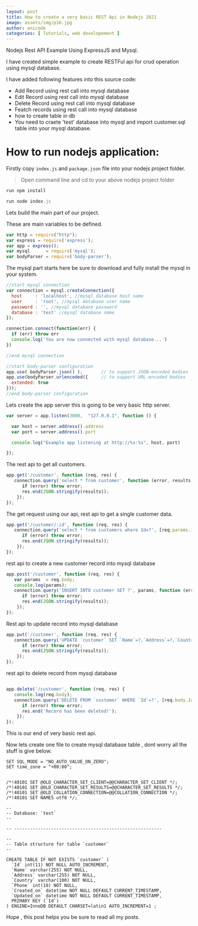 ```yaml
---
layout: post
title: How to create a very basic REST Api in Nodejs 2021 
image: assets/img/p16.jpg
author: anicode
categories: [ Tutorials, web developement ]
---
```




Nodejs Rest API Example Using ExpressJS and Mysql.

I have created simple example to create RESTFul api for crud operation using mysql database.

I have added following features into this source code:

+ Add Record using rest call into mysql database
+ Edit Record using rest call into mysql database
+ Delete Record using rest call into mysql database
+ Featch records using rest call into mysql database
+ how to create table in db
+ You need to craete 'test' database into mysql and import customer.sql table into your mysql database.

# How to run nodejs application:

Firstly copy `index.js` and `package.json` file into your nodejs project folder.

> Open command line and cd to your above nodejs project folder

```js
run npm install

run node index.js
```

Lets build the main part of our project.

These are main variables to be defined.

```js
var http = require("http");
var express = require('express');
var app = express();
var mysql      = require('mysql');
var bodyParser = require('body-parser');
```

The mysql part starts here be sure to download and fully install the mysql in your system.


```js
//start mysql connection
var connection = mysql.createConnection({
  host     : 'localhost', //mysql database host name
  user     : 'root', //mysql database user name
  password : '', //mysql database password
  database : 'test' //mysql database name
});

connection.connect(function(err) {
  if (err) throw err
  console.log('You are now connected with mysql database...')
})

//end mysql connection

//start body-parser configuration
app.use( bodyParser.json() );       // to support JSON-encoded bodies
app.use(bodyParser.urlencoded({     // to support URL-encoded bodies
  extended: true
}));
//end body-parser configuration
```


Lets create the app server this is going to be very basic http server.

```js
var server = app.listen(3000,  "127.0.0.1", function () {

  var host = server.address().address
  var port = server.address().port

  console.log("Example app listening at http://%s:%s", host, port)

});
```


The rest api to get all customers.

```js
app.get('/customer', function (req, res) {
   connection.query('select * from customer', function (error, results, fields) {
	  if (error) throw error;
	  res.end(JSON.stringify(results));
	});
});
```

The get request using our api, rest api to get a single customer data.

```js
app.get('/customer/:id', function (req, res) {
   connection.query('select * from customers where Id=?', [req.params.id], function (error, results, fields) {
	  if (error) throw error;
	  res.end(JSON.stringify(results));
	});
});
```

rest api to create a new customer record into mysql database

```js
app.post('/customer', function (req, res) {
   var params  = req.body;
   console.log(params);
   connection.query('INSERT INTO customer SET ?', params, function (error, results, fields) {
	  if (error) throw error;
	  res.end(JSON.stringify(results));
	});
});
```


Rest api to update record into mysql database

```js
app.put('/customer', function (req, res) {
   connection.query('UPDATE `customer` SET `Name`=?,`Address`=?,`Country`=?,`Phone`=? where `Id`=?', [req.body.Name,req.body.Address, req.body.Country, req.body.Phone, req.body.Id], function (error, results, fields) {
	  if (error) throw error;
	  res.end(JSON.stringify(results));
	});
});
```


rest api to delete record from mysql database

```js

app.delete('/customer', function (req, res) {
   console.log(req.body);
   connection.query('DELETE FROM `customer` WHERE `Id`=?', [req.body.Id], function (error, results, fields) {
	  if (error) throw error;
	  res.end('Record has been deleted!');
	});
});
```
This is our end of very basic rest api.

Now lets create one file to create mysql database table , dont worry all the stuff is give below.

```
SET SQL_MODE = "NO_AUTO_VALUE_ON_ZERO";
SET time_zone = "+00:00";


/*!40101 SET @OLD_CHARACTER_SET_CLIENT=@@CHARACTER_SET_CLIENT */;
/*!40101 SET @OLD_CHARACTER_SET_RESULTS=@@CHARACTER_SET_RESULTS */;
/*!40101 SET @OLD_COLLATION_CONNECTION=@@COLLATION_CONNECTION */;
/*!40101 SET NAMES utf8 */;

--
-- Database: `test`
--

-- --------------------------------------------------------

--
-- Table structure for table `customer`
--

CREATE TABLE IF NOT EXISTS `customer` (
  `Id` int(11) NOT NULL AUTO_INCREMENT,
  `Name` varchar(255) NOT NULL,
  `Address` varchar(255) NOT NULL,
  `Country` varchar(100) NOT NULL,
  `Phone` int(10) NOT NULL,
  `Created_on` datetime NOT NULL DEFAULT CURRENT_TIMESTAMP,
  `Updated_on` datetime NOT NULL DEFAULT CURRENT_TIMESTAMP,
  PRIMARY KEY (`Id`)
) ENGINE=InnoDB DEFAULT CHARSET=latin1 AUTO_INCREMENT=1 ;
```


Hope , this post helps you be sure to read all my posts.
